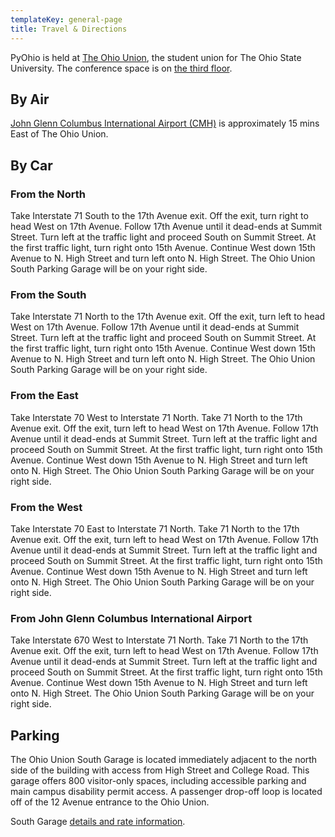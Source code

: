 ```yaml
---
templateKey: general-page
title: Travel & Directions
---
```


PyOhio is held at <a href="https://ohiounion.osu.edu/">The Ohio Union</a>, the
student union for The Ohio State University. The conference space is on
<a href="https://ohiounion.osu.edu/visit_the_union/building_map#thirdfloor">the
third floor</a>.

<h2>By Air</h2>

<p><a href="https://flycolumbus.com/">John Glenn Columbus International Airport (CMH)</a>
is approximately 15 mins East of The Ohio Union.</p>

<h2>By Car</h2>

<h3>From the North</h3>
<p>Take Interstate 71 South to the 17th Avenue exit.  Off the exit, turn right to head West on 17th Avenue.  Follow 17th Avenue until it dead-ends at Summit Street.  Turn left at the traffic light and proceed South on Summit Street.  At the first traffic light, turn right onto 15th Avenue.  Continue West down 15th Avenue to N. High Street and turn left onto N. High Street.  The Ohio Union South Parking Garage will be on your right side.</p>

<h3>From the South</h3>
<p>Take Interstate 71 North to the 17th Avenue exit.  Off the exit, turn left to head West on 17th Avenue.  Follow 17th Avenue until it dead-ends at Summit Street.  Turn left at the traffic light and proceed South on Summit Street.  At the first traffic light, turn right onto 15th Avenue.  Continue West down 15th Avenue to N. High Street and turn left onto N. High Street.  The Ohio Union South Parking Garage will be on your right side.</p>

<h3>From the East</h3>
<p>Take Interstate 70 West to Interstate 71 North.  Take 71 North to the 17th Avenue exit.  Off the exit, turn left to head West on 17th Avenue.  Follow 17th Avenue until it dead-ends at Summit Street.  Turn left at the traffic light and proceed South on Summit Street.  At the first traffic light, turn right onto 15th Avenue.  Continue West down 15th Avenue to N. High Street and turn left onto N. High Street.  The Ohio Union South Parking Garage will be on your right side.<p>

<h3>From the West</h3>
<p>Take Interstate 70 East to Interstate 71 North.  Take 71 North to the 17th Avenue exit.  Off the exit, turn left to head West on 17th Avenue.  Follow 17th Avenue until it dead-ends at Summit Street.  Turn left at the traffic light and proceed South on Summit Street.  At the first traffic light, turn right onto 15th Avenue.  Continue West down 15th Avenue to N. High Street and turn left onto N. High Street.  The Ohio Union South Parking Garage will be on your right side.</p>

<h3>From John Glenn Columbus International Airport</h3>
<p>Take Interstate 670 West to Interstate 71 North.  Take 71 North to the 17th Avenue exit.  Off the exit, turn left to head West on 17th Avenue.  Follow 17th Avenue until it dead-ends at Summit Street.  Turn left at the traffic light and proceed South on Summit Street.  At the first traffic light, turn right onto 15th Avenue.  Continue West down 15th Avenue to N. High Street and turn left onto N. High Street.  The Ohio Union South Parking Garage will be on your right side.</p>

<h2>Parking</h2>

<p>The Ohio Union South Garage is located immediately adjacent to the north side of the building with access from High Street and College Road. This garage offers 800 visitor-only spaces, including accessible parking and main campus disability permit access. A passenger drop-off loop is located off of the 12 Avenue entrance to the Ohio Union.</p>

South Garage <a href="http://osu.campusparc.com/home/garages/academic-south-campus/ohio-union-south">details and rate information</a>.
